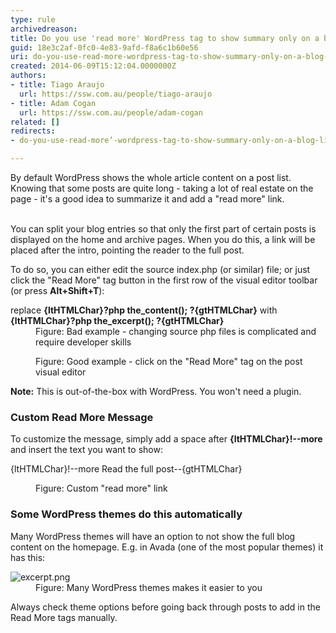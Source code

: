 ```yaml
---
type: rule
archivedreason: 
title: Do you use 'read more' WordPress tag to show summary only on a blog list?
guid: 18e3c2af-0fc0-4e83-9afd-f8a6c1b60e56
uri: do-you-use-read-more-wordpress-tag-to-show-summary-only-on-a-blog-list
created: 2014-06-09T15:12:04.0000000Z
authors:
- title: Tiago Araujo
  url: https://ssw.com.au/people/tiago-araujo
- title: Adam Cogan
  url: https://ssw.com.au/people/adam-cogan
related: []
redirects:
- do-you-use-read-more’-wordpress-tag-to-show-summary-only-on-a-blog-list

---
```



​By default WordPress shows the whole article content on a post list. Knowing that some posts are quite long - taking a lot of real estate on the page - it's a good idea to summarize it and add a &quot;read more&quot; link.​ 
<br><excerpt class='endintro'></excerpt><br>
<p>You can split your blog entries so that only the first part of certain posts is displayed on the home and archive pages. When you do this, a link will be placed after the intro, pointing the reader to the full post.</p> To do so, you can either edit the source index.php (or similar) file; or just click the &quot;Read More&quot; tag button in the first ​row of the visual editor toolbar (or press 
<strong>Alt+Shift+T</strong>)&#58; 
<p></p><dl class="badImage"><dt class="greyBox">replace 
      <strong>{ltHTMLChar}?php the_content(); ?{gtHTMLChar}</strong> with 
      <strong>{ltHTMLChar}?php&#160;</strong><span class="ssw15-rteStyle-Highlight"><strong>the_excerpt();</strong></span><strong>&#160;?{gtHTMLChar}</strong></dt><dd>Figure&#58; Bad example - changing source php files is complicated​ and require developer skills​</dd></dl><dl class="goodImage"><dt>
      <img src="/PublishingImages/readmore-tag.png" alt="" />
   </dt><dd>Figure&#58; Good example - click on the &quot;Read More&quot; tag on the post visual editor</dd></dl><p><strong>Note&#58;</strong> This is out-of-the-box with WordPress. You won't need a plugin.</p><h3>Custom Read More Message</h3><p>To customize the message, simply add a space after 
   <strong> {ltHTMLChar}!--more</strong> and insert the text you want to show&#58; </p><dl class="image"><dt class="greyBox"><p>{ltHTMLChar}!--more 
         <span class="ssw15-rteStyle-Highlight">Read the full post​</span>--{gtHTMLChar}</p></dt><dd>Figure&#58; Custom &quot;read more&quot; link</dd></dl><h3>Some WordPress themes do this automatically</h3><p>Many WordPress themes will have an option to not show the full blog content on the homepage. E.g. in Avada (one of the most popular themes) it has this&#58; </p><dl class="goodImage"><dt>
      <img src="/PublishingImages/excerpt.png" alt="excerpt.png" />
   </dt><dd>Figure&#58; Many WordPress themes makes it​ easier to you</dd></dl><p></p><p>Always check theme options before going back through posts to add in the Read More tags manually.</p>


